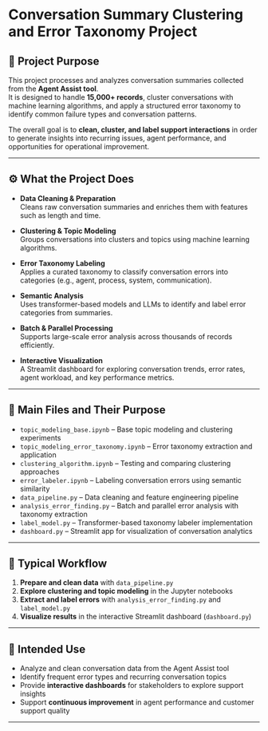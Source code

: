 # Conversation Summary Clustering and Error Taxonomy Project

## 📌 Project Purpose

This project processes and analyzes conversation summaries collected from the **Agent Assist tool**.  
It is designed to handle **15,000+ records**, cluster conversations with machine learning algorithms, and apply a structured error taxonomy to identify common failure types and conversation patterns.

The overall goal is to **clean, cluster, and label support interactions** in order to generate insights into recurring issues, agent performance, and opportunities for operational improvement.

---

## ⚙️ What the Project Does

- **Data Cleaning & Preparation**  
  Cleans raw conversation summaries and enriches them with features such as length and time.

- **Clustering & Topic Modeling**  
  Groups conversations into clusters and topics using machine learning algorithms.

- **Error Taxonomy Labeling**  
  Applies a curated taxonomy to classify conversation errors into categories (e.g., agent, process, system, communication).

- **Semantic Analysis**  
  Uses transformer-based models and LLMs to identify and label error categories from summaries.

- **Batch & Parallel Processing**  
  Supports large-scale error analysis across thousands of records efficiently.

- **Interactive Visualization**  
  A Streamlit dashboard for exploring conversation trends, error rates, agent workload, and key performance metrics.

---

## 📂 Main Files and Their Purpose

- `topic_modeling_base.ipynb` – Base topic modeling and clustering experiments  
- `topic_modeling_error_taxonomy.ipynb` – Error taxonomy extraction and application  
- `clustering_algorithm.ipynb` – Testing and comparing clustering approaches  
- `error_labeler.ipynb` – Labeling conversation errors using semantic similarity  
- `data_pipeline.py` – Data cleaning and feature engineering pipeline  
- `analysis_error_finding.py` – Batch and parallel error analysis with taxonomy extraction  
- `label_model.py` – Transformer-based taxonomy labeler implementation  
- `dashboard.py` – Streamlit app for visualization of conversation analytics  

---

## 🔄 Typical Workflow

1. **Prepare and clean data** with `data_pipeline.py`
2. **Explore clustering and topic modeling** in the Jupyter notebooks
3. **Extract and label errors** with `analysis_error_finding.py` and `label_model.py`
4. **Visualize results** in the interactive Streamlit dashboard (`dashboard.py`)

---

## 🎯 Intended Use

- Analyze and clean conversation data from the Agent Assist tool  
- Identify frequent error types and recurring conversation topics  
- Provide **interactive dashboards** for stakeholders to explore support insights  
- Support **continuous improvement** in agent performance and customer support quality  

---
